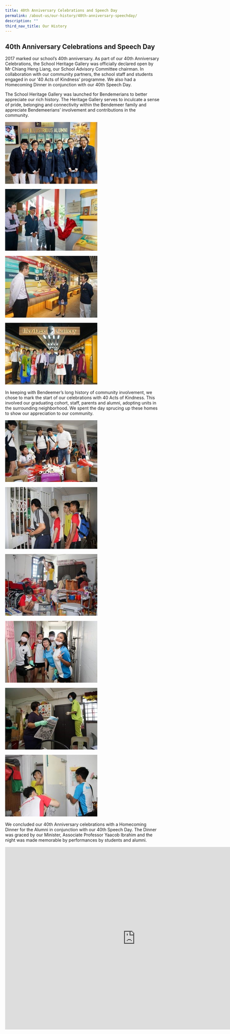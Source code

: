 ```yaml
---
title: 40th Anniversary Celebrations and Speech Day
permalink: /about-us/our-history/40th-anniversary-speechday/
description: ""
third_nav_title: Our History
---
```

## 40th Anniversary Celebrations and Speech Day

2017 marked our school’s 40th anniversary. As part of our 40th Anniversary Celebrations, the School Heritage Gallery was officially declared open by Mr Chiang Heng Liang, our School Advisory Committee chairman. In collaboration with our community partners, the school staff and students engaged in our ‘40 Acts of Kindness’ programme. We also had a Homecoming Dinner in conjunction with our 40th Speech Day.

The School Heritage Gallery was launched for Bendemerians to better appreciate our rich history. The Heritage Gallery serves to inculcate a sense of pride, belonging and connectivity within the Bendemeer family and appreciate Bendemeerians’ involvement and contributions in the community. 





![40th Anniversary Celebrations and Speech Day](/images/Aboutus/40th%201.jpg)

![40th Anniversary Celebrations and Speech Day](/images/Aboutus/40th%202.jpg)

![40th Anniversary Celebrations and Speech Day](/images/Aboutus/40th%203.jpg)

![40th Anniversary Celebrations and Speech Day](/images/Aboutus/40th%204.jpg)

In keeping with Bendeemer’s long history of community involvement, we chose to mark the start of our celebrations with 40 Acts of Kindness. This involved our graduating cohort, staff, parents and alumni, adopting units in the surrounding neighborhood. We spent the day sprucing up these homes to show our appreciation to our community.

![40th Anniversary Celebrations and Speech Day](/images/Aboutus/40th%205.jpg)

![40th Anniversary Celebrations and Speech Day](/images/Aboutus/40th%206.jpg)

![40th Anniversary Celebrations and Speech Day](/images/Aboutus/40th%207.jpg)

![40th Anniversary Celebrations and Speech Day](/images/Aboutus/40th%208.jpg)

![40th Anniversary Celebrations and Speech Day](/images/Aboutus/40th%209.jpg)

![40th Anniversary Celebrations and Speech Day](/images/Aboutus/40th%2010.jpg)

We concluded our 40th Anniversary celebrations with a Homecoming Dinner for the Alumni in conjunction with our 40th Speech Day. The Dinner was graced by our Minister, Associate Professor Yaacob Ibrahim and the night was made memorable by performances by students and alumni.


<iframe allowfullscreen="true" height="592" width="845" frameborder="0" src="https://docs.google.com/presentation/d/e/2PACX-1vR-jAC15Fxosyfs9AD49WEYx22u6Eg6m2TvGZaXSJV6AVADoouTPNC_mWGOfkrgynywwS5pldfxgcZD/embed?start=false&amp;loop=false&amp;delayms=3000"></iframe>
